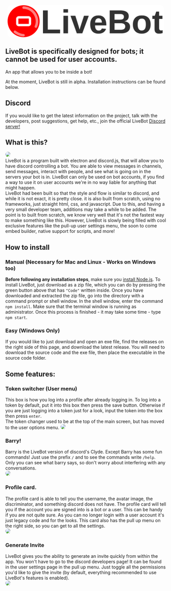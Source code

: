 <center><img src='resources/app/resources/icons/logoLarge.svg' height='100px' style='border-radius: 10px;'/></center>

## LiveBot is specifically designed for bots; it cannot be used for user accounts. 
An app that allows you to be inside a bot!

At the moment, LiveBot is still in alpha. Installation instructions can be found below.

## Discord
If you would like to get the latest information on the project, talk with the developers, post suggestions, get help, etc., join the official LiveBot [Discord server!](https://discord.gg/NG4rgqSgzx)

## What is this?
<img src='https://images.soue.ca/lErMQfR67V.png' height='300px' style='border-radius: 10px;'/>
<br>
LiveBot is a program built with electron and discord.js, that will allow you to have discord controlling a bot. You are able to view messages in channels, send messages, interact with people, and see what is going on in the servers your bot is in. LiveBot can only be used on bot accounts, if you find a way to use it on user accounts we're in no way liable for anything that might happen.
</br>
LiveBot had been built so that the style and flow is similar to discord, and while it is not exact, it is pretty close. it is also built from scratch, using no frameworks, just straight html, css, and javascript. Due to this, and having a very small developer team, additions may take a while to be added. The point is to built from scratch, we know very well that it's not the fastest way to make something like this. However, LiveBot is slowly being filled with cool exclusive features like the pull-up user settings menu, the soon to come embed builder, native support for scripts, and more!

## How to install
### Manual (Necessary for Mac and Linux - Works on Windows too)
**Before following any installation steps**, make sure you [install Node.js](https://nodejs.org/en/).
To install LiveBot, just download as a zip file, which you can do by pressing the green button above that has `"Code"` written inside. Once you have downloaded and extracted the zip file, go into the directory with a command prompt or shell window. In the shell window, enter the command `npm install`. Make sure that the terminal window is running as administrator. Once this process is finished - it may take some time - type `npm start`. 

### Easy (Windows Only)
If you would like to just download and open an exe file, find the releases on the right side of this page, and download the latest release. You will need to download the source code and the exe file, then place the executable in the source code folder. 

## Some features:
### Token switcher (User menu)
This box is how you log into a profile after already logging in. To log into a token by default, put it into this box then press the save button. Otherwise if you are just logging into a token just for a look, input the token into the box then press `enter`.<br>
The token changer used to be at the top of the main screen, but has moved to the user options menu.
<img src='https://images.soue.ca/Sz1pSXiZB9.png' style='border-radius: 10px;'>
</br>

### Barry!
Barry is the LiveBot version of discord's Clyde. Except Barry has some fun commands! Just use the prefix `/` and to see the commands write `/help`. Only you can see what barry says, so don't worry about interfering with any conversations. <br>
<img src='https://i.imgur.com/PGInuit.png' style='border-radius: 10px;'>

### Profile card.
The profile card is able to tell you the username, the avatar image, the discriminator, and something discord does not have. The profile card will tell you if the account you are signed into is a bot or a user. This can be handy if you are not quite sure. As you can no longer login with a user account it's just legacy code and for the looks. This card also has the pull up menu on the right side, so you can get to all the settings. <br>
<img src='https://images.soue.ca/z5o6vzT0E0.png' style='border-radius: 10px;'>


### Generate Invite
LiveBot gives you the ability to generate an invite quickly from within the app. You won't have to go to the discord developers page! It can be found in the user settings page in the pull up menu. Just toggle all the permissions you'd like to give the invite (by default, everything recommended to use LiveBot's features is enabled). 
<br>
<img src='https://images.soue.ca/q6Vi4ulfiy.png' style='border-radius: 10px;'>